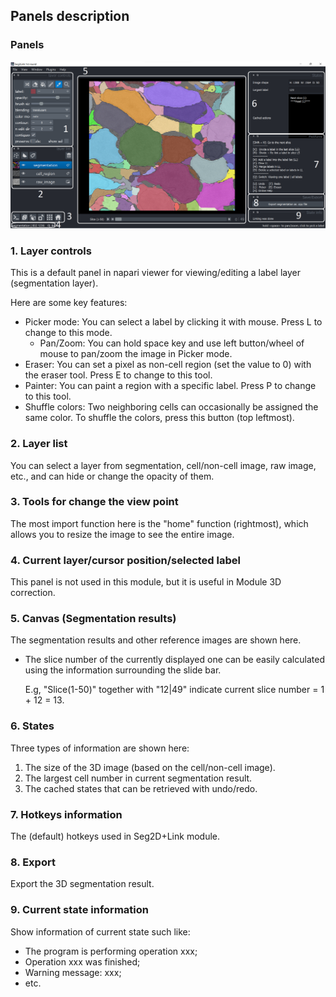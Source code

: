 ## Panels description

### Panels
![para_panels](./pictures/round1_panel_description.png)

### 1. Layer controls
This is a default panel in napari viewer for viewing/editing a label layer (segmentation layer).

Here are some key features:

- Picker mode: You can select a label by clicking it with mouse. Press L to change to this mode.
    - Pan/Zoom: You can hold space key and use left button/wheel of mouse to pan/zoom the image in Picker mode.
- Eraser: You can set a pixel as non-cell region (set the value to 0) with the eraser tool. Press E to change to this tool.
- Painter: You can paint a region with a specific label. Press P to change to this tool.
- Shuffle colors: Two neighboring cells can occasionally be assigned the same color. To shuffle the colors, press this button (top leftmost).

### 2. Layer list
You can select a layer from segmentation, cell/non-cell image, raw image, etc., and can hide or change the opacity of them.

### 3. Tools for change the view point
The most import function here is the "home" function (rightmost), which allows you to resize the image to see the entire image.

### 4. Current layer/cursor position/selected label
This panel is not used in this module, but it is useful in Module 3D correction.

### 5. Canvas (Segmentation results)
The segmentation results and other reference images are shown here.

- The slice number of the currently displayed one can be easily calculated using the information surrounding the slide bar.

    E.g, "Slice(1-50)" together with "12|49" indicate current slice number = 1 + 12 = 13.

### 6. States
Three types of information are shown here:

1. The size of the 3D image (based on the cell/non-cell image).
2. The largest cell number in current segmentation result.
3. The cached states that can be retrieved with undo/redo.

### 7. Hotkeys information
The (default) hotkeys used in Seg2D+Link module.

### 8. Export 
Export the 3D segmentation result.

### 9. Current state information
Show information of current state such like:

- The program is performing operation xxx;
- Operation xxx was finished;
- Warning message: xxx;
- etc.
